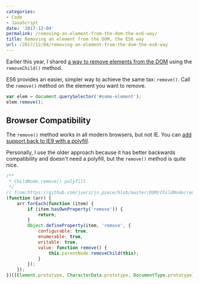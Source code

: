 ```yaml
---
categories:
- Code
- JavaScript
date: '2017-12-04'
permalink: /removing-an-element-from-the-dom-the-es6-way/
title: Removing an element from the DOM, the ES6 way
url: /2017/12/04/removing-an-element-from-the-dom-the-es6-way
---
```


Earlier this year, I shared [a way to remove elements from the DOM](/removing-an-element-from-the-dom-with-vanilla-js/) using the `removeChild()` method.

ES6 provides an easier, simpler way to achieve the same tax: `remove()`. Call the `remove()` method on the element you want to remove.

```javascript
var elem = document.querySelector('#some-element');
elem.remove();
```

## Browser Compatibility

The `remove()` method works in all modern browsers, but not IE. You can [add support back to IE9 with a polyfill](https://github.com/cferdinandi/vanilla-javascript-cheat-sheet/blob/master/polyfills/remove.js).

Personally, I use the older approach because it has better backwards compatibility and doesn't need a polyfill, but the `remove()` method is quite nice.

```javascript
/**
 * ChildNode.remove() polyfill
 */
// from:https://github.com/jserz/js_piece/blob/master/DOM/ChildNode/remove()/remove().md
(function (arr) {
	arr.forEach(function (item) {
		if (item.hasOwnProperty('remove')) {
			return;
		}
		Object.defineProperty(item, 'remove', {
			configurable: true,
			enumerable: true,
			writable: true,
			value: function remove() {
				this.parentNode.removeChild(this);
			}
		});
	});
})([Element.prototype, CharacterData.prototype, DocumentType.prototype]);
```